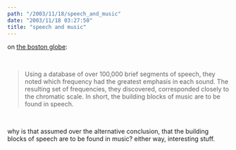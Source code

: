 ```yaml
---
path: "/2003/11/18/speech_and_music" 
date: "2003/11/18 03:27:50" 
title: "speech and music" 
---
```

<p>on <a href="http://www.boston.com/news/globe/ideas/articles/2003/11/09/songs_of_ourselves/">the boston globe</a>:</p><br><blockquote>Using a database of over 100,000 brief segments of speech, they noted which frequency had the greatest emphasis in each sound. The resulting set of frequencies, they discovered, corresponded closely to the chromatic scale. In short, the building blocks of music are to be found in speech.</blockquote><br><p>why is that assumed over the alternative conclusion, that the building blocks of speech are to be found in music? either way, interesting stuff.</p>